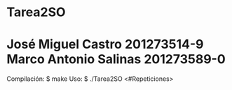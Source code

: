 Tarea2SO
========
José Miguel Castro 	201273514-9
Marco Antonio Salinas	201273589-0
========

Compilación:	$ make
Uso:	     		$ ./Tarea2SO <#Repeticiones> <TiempoEspera>
